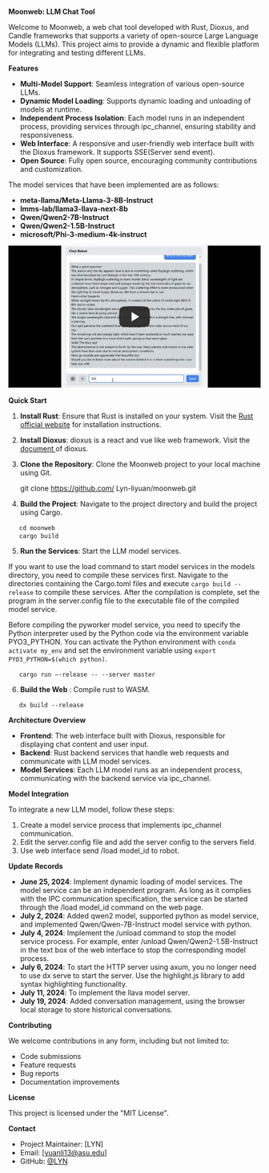 **Moonweb: LLM Chat Tool**

Welcome to Moonweb, a web chat tool developed with Rust, Dioxus, and Candle frameworks that supports a variety of open-source Large Language Models (LLMs). This project aims to provide a dynamic and flexible platform for integrating and testing different LLMs.

**Features**

- **Multi-Model Support**: Seamless integration of various open-source LLMs.
- **Dynamic Model Loading**: Supports dynamic loading and unloading of models at runtime.
- **Independent Process Isolation**: Each model runs in an independent process, providing services through ipc_channel, ensuring stability and responsiveness.
- **Web Interface**: A responsive and user-friendly web interface built with the Dioxus framework. It supports SSE(Server send event).
- **Open Source**: Fully open source, encouraging community contributions and customization.

The model services that have been implemented are as follows:

- **meta-llama/Meta-Llama-3-8B-Instruct**
- **lmms-lab/llama3-llava-next-8b**
- **Qwen/Qwen2-7B-Instruct**
- **Qwen/Qwen2-1.5B-Instruct**
- **microsoft/Phi-3-medium-4k-instruct**


[![Moonweb Screen Recording Video](https://github.com/Lyn-liyuan/moonweb/blob/main/youtube--play.jpg?raw=true)](https://youtu.be/AfdswX82FOo "Moonweb Screen Recording Video")

**Quick Start**

1. **Install Rust**: Ensure that Rust is installed on your system. Visit the [Rust official website](https://www.rust-lang.org/) for installation instructions.
2. **Install Dioxus**: dioxus is a react and vue like web framework. Visit the [document ](https://dioxuslabs.com/learn/0.5/getting_started)of dioxus.
3. **Clone the Repository**: Clone the Moonweb project to your local machine using Git.

   git clone https://github.com/ Lyn-liyuan/moonweb.git

4. **Build the Project**: Navigate to the project directory and build the project using Cargo.
   
```shell
   cd moonweb
   cargo build
```
5. **Run the Services**: Start the LLM model services.

If you want to use the load command to start model services in the models directory, you need to compile these services first. Navigate to the directories containing the Cargo.toml files and execute `cargo build --release` to compile these services. After the compilation is complete, set the program in the server.config file to the executable file of the compiled model service.

Before compiling the pyworker model service, you need to specify the Python interpreter used by the Python code via the environment variable PYO3_PYTHON. You can activate the Python environment with `conda activate my_env` and set the environment variable using `export PYO3_PYTHON=$(which python)`.

```shell
   cargo run –-release -- --server master
```
6. **Build the Web** : Compile rust to WASM.
```shell
   dx build --release
```
**Architecture Overview**

- **Frontend**: The web interface built with Dioxus, responsible for displaying chat content and user input.
- **Backend**: Rust backend services that handle web requests and communicate with LLM model services.
- **Model Services**: Each LLM model runs as an independent process, communicating with the backend service via ipc_channel.

**Model Integration**

To integrate a new LLM model, follow these steps:

1. Create a model service process that implements ipc_channel communication.
2. Edit the server.config file and add the server config to the servers field.
3. Use web interface send /load model_id to robot.

**Update Records**
- **June 25, 2024**: Implement dynamic loading of model services. The model service can be an independent program. As long as it complies with the IPC communication specification, the service can be started through the /load model_id command on the web page.
- **July 2, 2024**: Added qwen2 model, supported python as model service, and implemented Qwen/Qwen-7B-Instruct model service with python.
- **July 4, 2024**: Implement the /unload command to stop the model service process. For example, enter /unload Qwen/Qwen2-1.5B-Instruct in the text box of the web interface to stop the corresponding model process.
- **July 6, 2024**: To start the HTTP server using axum, you no longer need to use dx serve to start the server. Use the highlight.js library to add syntax highlighting functionality.
- **July 11, 2024**: To implement the llava model server.
- **July 19, 2024**: Added conversation management, using the browser local storage to store historical conversations.

**Contributing**

We welcome contributions in any form, including but not limited to:

- Code submissions
- Feature requests
- Bug reports
- Documentation improvements


**License**

This project is licensed under the "MIT License".

**Contact**

- Project Maintainer: [LYN]
- Email: [yuanli13@asu.edu]
- GitHub: [@LYN](https://github.com/Lyn-liyuan)
